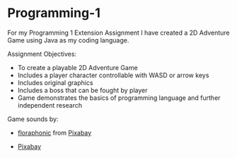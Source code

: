 # Programming-1
For my Programming 1 Extension Assignment I have created a 2D Adventure Game using Java as my coding language.

Assignment Objectives:
- To create a playable 2D Adventure Game
- Includes a player character controllable with WASD or arrow keys
- Includes original graphics
- Includes a boss that can be fought by player
- Game demonstrates the basics of programming language and further independent research

Game sounds by:

- <a href="https://pixabay.com/users/floraphonic-38928062/?utm_source=link-attribution&utm_medium=referral&utm_campaign=music&utm_content=166694">floraphonic</a> from <a href="https://pixabay.com//?utm_source=link-attribution&utm_medium=referral&utm_campaign=music&utm_content=166694">Pixabay</a>

- <a href="https://pixabay.com/?utm_source=link-attribution&utm_medium=referral&utm_campaign=music&utm_content=43894">Pixabay</a>